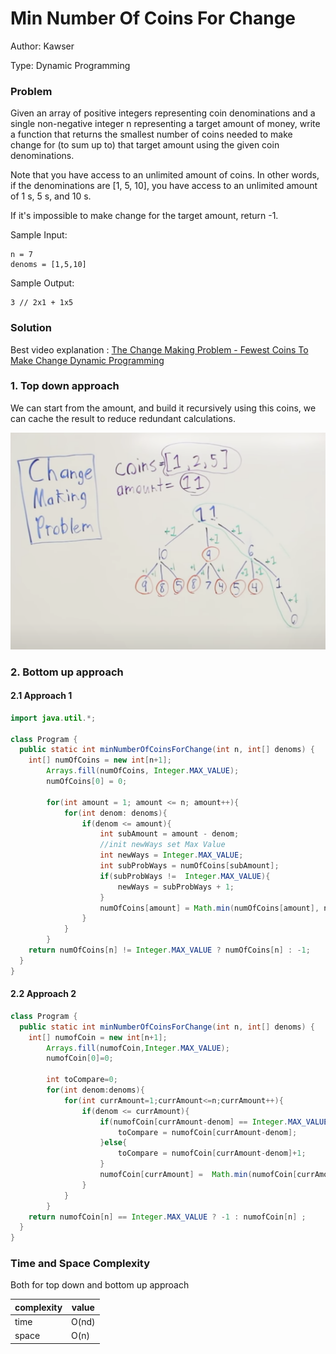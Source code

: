 # Min Number Of Coins For Change

Author: Kawser

Type: Dynamic Programming


### Problem
Given an array of positive integers representing coin denominations and a single non-negative integer n representing a target amount of money, 
write a function that returns the smallest number of coins needed to make change for (to sum up to) that target amount using the given coin denominations.

Note that you have access to an unlimited amount of coins. In other words, if the denominations are [1, 5, 10], 
you have access to an unlimited amount of 1 s, 5 s, and 10 s.

If it's impossible to make change for the target amount, return -1.

Sample Input:
```
n = 7
denoms = [1,5,10]
```
Sample Output:
``` 
3 // 2x1 + 1x5
```

### Solution

Best video explanation : [The Change Making Problem - Fewest Coins To Make Change Dynamic Programming](https://www.youtube.com/watch?v=jgiZlGzXMBw&list=PLiQ766zSC5jM2OKVr8sooOuGgZkvnOCTI&index=12)

### 1. Top down approach

We can start from the amount, and build it recursively using this coins, we can cache the result to reduce redundant calculations.   

![Top Down Approach](https://github.com/khabib97/problem-solving-notes/blob/main/dynamic-programming/images/top-down-approach.png)

### 2. Bottom up approach

#### 2.1 Approach 1
```java
import java.util.*;

class Program {
  public static int minNumberOfCoinsForChange(int n, int[] denoms) {
    int[] numOfCoins = new int[n+1];
		Arrays.fill(numOfCoins, Integer.MAX_VALUE);
		numOfCoins[0] = 0;
		
		for(int amount = 1; amount <= n; amount++){
			for(int denom: denoms){
				if(denom <= amount){
					int subAmount = amount - denom;
					//init newWays set Max Value
					int newWays = Integer.MAX_VALUE;
					int subProbWays = numOfCoins[subAmount];
					if(subProbWays !=  Integer.MAX_VALUE){
						newWays = subProbWays + 1;
					}
					numOfCoins[amount] = Math.min(numOfCoins[amount], newWays);
				}
			}
		}
    return numOfCoins[n] != Integer.MAX_VALUE ? numOfCoins[n] : -1;
  }
}
```
#### 2.2 Approach 2
```java
class Program {
  public static int minNumberOfCoinsForChange(int n, int[] denoms) {
    int[] numofCoin = new int[n+1];
		Arrays.fill(numofCoin,Integer.MAX_VALUE);
		numofCoin[0]=0;
    
		int toCompare=0;
		for(int denom:denoms){
			for(int currAmount=1;currAmount<=n;currAmount++){
				if(denom <= currAmount){
					if(numofCoin[currAmount-denom] == Integer.MAX_VALUE){
						toCompare = numofCoin[currAmount-denom];
					}else{
						toCompare = numofCoin[currAmount-denom]+1;
					}
					numofCoin[currAmount] =  Math.min(numofCoin[currAmount], toCompare);
				}
			}
		}
    return numofCoin[n] == Integer.MAX_VALUE ? -1 : numofCoin[n] ;
  }
}

```
### Time and Space Complexity

Both for top down and bottom up approach

|complexity|value|
|----------|-----|
|time      |O(nd)|
|space     |O(n) | 

